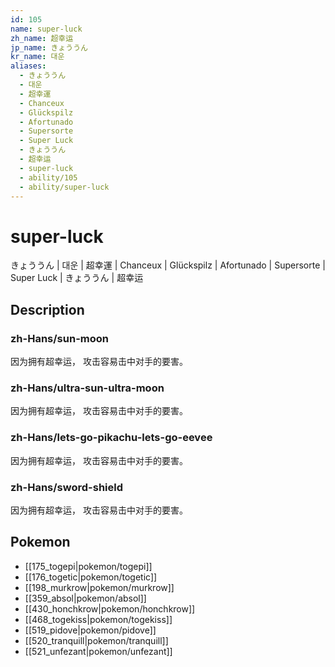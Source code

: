 ```yaml
---
id: 105
name: super-luck
zh_name: 超幸运
jp_name: きょううん
kr_name: 대운
aliases:
  - きょううん
  - 대운
  - 超幸運
  - Chanceux
  - Glückspilz
  - Afortunado
  - Supersorte
  - Super Luck
  - きょううん
  - 超幸运
  - super-luck
  - ability/105
  - ability/super-luck
---
```

# super-luck

きょううん | 대운 | 超幸運 | Chanceux | Glückspilz | Afortunado | Supersorte | Super Luck | きょううん | 超幸运

## Description

### zh-Hans/sun-moon

因为拥有超幸运，
攻击容易击中对手的要害。

### zh-Hans/ultra-sun-ultra-moon

因为拥有超幸运，
攻击容易击中对手的要害。

### zh-Hans/lets-go-pikachu-lets-go-eevee

因为拥有超幸运，
攻击容易击中对手的要害。

### zh-Hans/sword-shield

因为拥有超幸运，
攻击容易击中对手的要害。

## Pokemon

- [[175_togepi|pokemon/togepi]]
- [[176_togetic|pokemon/togetic]]
- [[198_murkrow|pokemon/murkrow]]
- [[359_absol|pokemon/absol]]
- [[430_honchkrow|pokemon/honchkrow]]
- [[468_togekiss|pokemon/togekiss]]
- [[519_pidove|pokemon/pidove]]
- [[520_tranquill|pokemon/tranquill]]
- [[521_unfezant|pokemon/unfezant]]

